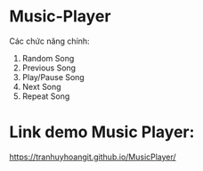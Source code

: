# Music-Player 

Các chức năng chính:
1) Random Song
2) Previous Song
3) Play/Pause Song
4) Next Song
5) Repeat Song

# Link demo Music Player: 
https://tranhuyhoangit.github.io/MusicPlayer/
